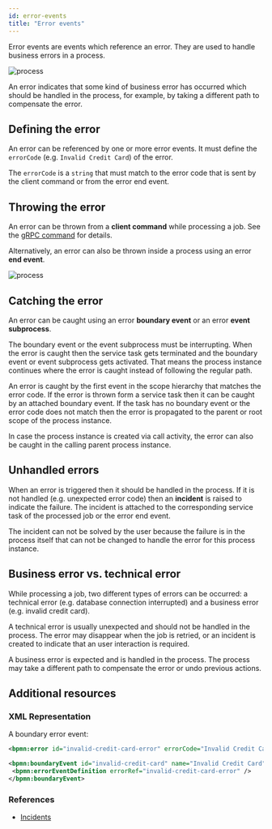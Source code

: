 ```yaml
---
id: error-events
title: "Error events"
---
```


Error events are events which reference an error.
They are used to handle business errors in a process.

![process](assets/error-events.png)

An error indicates that some kind of business error has occurred which should be handled in the process, for example, by taking a different path to compensate the error.

## Defining the error

An error can be referenced by one or more error events.
It must define the `errorCode` (e.g. `Invalid Credit Card`) of the error.

The `errorCode` is a `string` that must match to the error code that is sent by the client command or from the error end event.

## Throwing the error

An error can be thrown from a **client command** while processing a job.
See the [gRPC command](/reference/grpc.md#throwerror-rpc) for details.

Alternatively, an error can also be thrown inside a process using an error **end event**.

![process](assets/error-throw-events.png)

## Catching the error

An error can be caught using an error **boundary event** or an error **event subprocess**.

The boundary event or the event subprocess must be interrupting.
When the error is caught then the service task gets terminated and the boundary event or event subprocess gets activated.
That means the process instance continues where the error is caught instead of following the regular path.

An error is caught by the first event in the scope hierarchy that matches the error code.
If the error is thrown form a service task then it can be caught by an attached boundary event.
If the task has no boundary event or the error code does not match then the error is propagated to the parent or root scope of the process instance.

In case the process instance is created via call activity, the error can also be caught in the calling parent process instance.

## Unhandled errors

When an error is triggered then it should be handled in the process.
If it is not handled (e.g. unexpected error code) then an **incident** is raised to indicate the failure.
The incident is attached to the corresponding service task of the processed job or the error end event.

The incident can not be solved by the user because the failure is in the process itself that can not be changed to handle the error for this process instance.

## Business error vs. technical error

While processing a job, two different types of errors can be occurred: a technical error (e.g. database connection interrupted) and a business error (e.g. invalid credit card).

A technical error is usually unexpected and should not be handled in the process.
The error may disappear when the job is retried, or an incident is created to indicate that an user interaction is required.

A business error is expected and is handled in the process.
The process may take a different path to compensate the error or undo previous actions.

## Additional resources

 ### XML Representation
A boundary error event:

```xml
<bpmn:error id="invalid-credit-card-error" errorCode="Invalid Credit Card" />

<bpmn:boundaryEvent id="invalid-credit-card" name="Invalid Credit Card" attachedToRef="collect-money">
 <bpmn:errorEventDefinition errorRef="invalid-credit-card-error" />
</bpmn:boundaryEvent>

```

### References

- [Incidents](/product-manuals/concepts/incidents.md)
